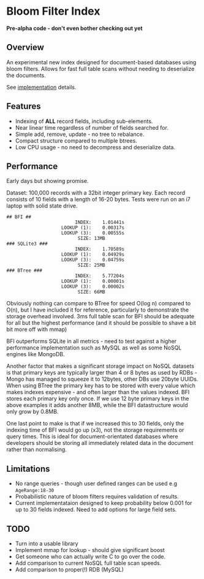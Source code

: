 # Bloom Filter Index

**Pre-alpha code - don't even bother checking out yet**

## Overview

An experimental new index designed for document-based databases using bloom filters.  Allows for fast full table scans without needing to deserialize the
documents.

See [implementation](implementation.md) details.

## Features

* Indexing of **ALL** record fields, including sub-elements.
* Near linear time regardless of number of fields searched for.
* Simple add, remove, update - no tree to rebalance.
* Compact structure compared to multiple btrees.
* Low CPU usage - no need to decompress and deserialize data.

## Performance

Early days but showing promise.  

Dataset: 100,000 records with a 32bit integer primary key.  Each record consists of 10 fields with a length of 16-20 bytes. Tests were run on an i7 laptop with solid state drive.

```
## BFI ##
                         INDEX:    1.01441s
                    LOOKUP (1):    0.00317s
                    LOOKUP (3):    0.00555s
                          SIZE: 13MB
### SQLite3 ###
                         INDEX:    1.70589s
                    LOOKUP (1):    0.04929s
                    LOOKUP (3):    0.04759s
                          SIZE: 25MB
### BTree ###
                         INDEX:    5.77204s
                    LOOKUP (1):    0.00001s
                    LOOKUP (3):    0.00002s
                          SIZE: 66MB
```

Obviously nothing can compare to BTree for speed O(log n) compared to O(n), but I have included it for reference, particularly to demonstrate the storage overhead involved.  3ms full table scan for BFI should be adequate for all but the highest performance (and it should be possible to shave a bit bit more off with mmap)

BFI outperforms SQLite in all metrics - need to test against a higher performance implementation such as MySQL as well as some NoSQL engines like MongoDB.

Another factor that makes a significant storage impact on NoSQL datasets is that primary keys are typically larger than 4 or 8 bytes as used by RDBs - Mongo has managed to squeeze it to 12bytes, other DBs use 20byte UUIDs.  When using BTree the primary key has to be stored with every value which makes indexes expensive - and often larger than the values indexed.  BFI stores each primary key only once.  If we use 12 byte primary keys in the above examples it adds another 8MB, while the BFI datastructure would only grow by 0.8MB.

One last point to make is that if we increased this to 30 fields, only the indexing time of BFI would go up (x3), not the storage requirements or query times.  This is ideal for document-orientated databases where developers should be storing all immediately related data in the document rather than normalising.

## Limitations

* No range queries - though user defined ranges can be used e.g ``AgeRange:18-30``
* Probabilistic nature of bloom filters requires validation of results.
* Current implementataion designed to keep probability below 0.001 for up to 30 fields indexed.  Need to add options for large field sets.

## TODO

* Turn into a usable library
* Implement mmap for lookup - should give significant boost
* Get someone who can actually write C to go over the code.
* Add comparison to current NoSQL full table scan speeds.
* Add comparison to proper(!) RDB (MySQL)
